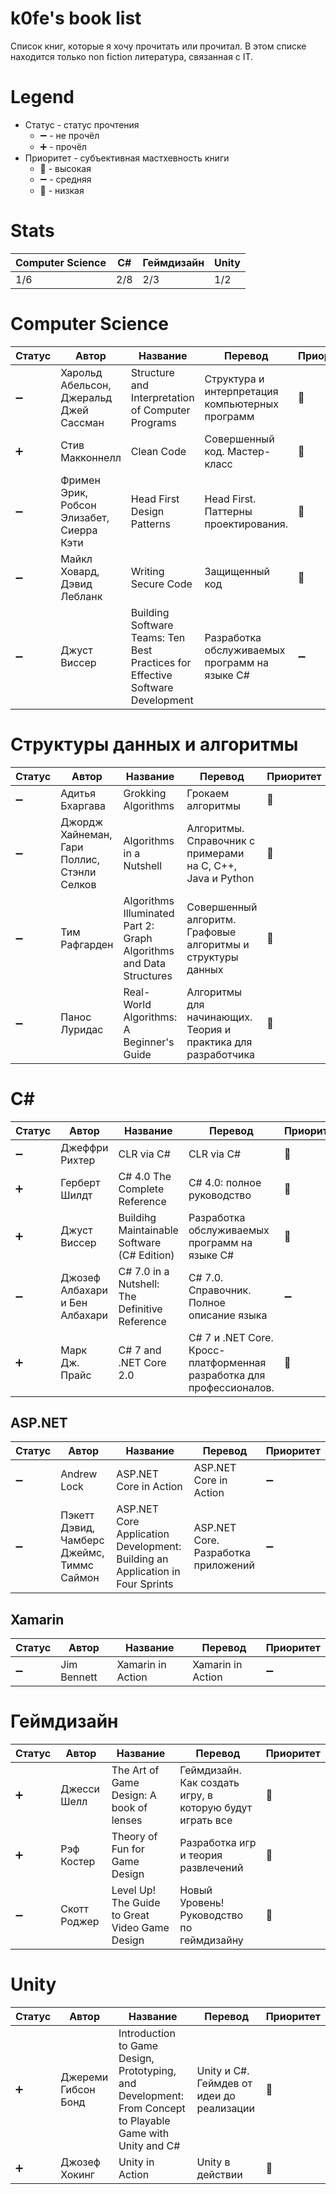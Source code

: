 # k0fe's book list
Список книг, которые я хочу прочитать или прочитал. В этом списке находится только non fiction литература, связанная с IT.

# Legend

- Статус - статус прочтения
   - :heavy_minus_sign: - не прочёл
   - :heavy_plus_sign: - прочёл
- Приоритет - субъективная мастхевность книги
  - :small_red_triangle: - высокая
  - :heavy_minus_sign: - средняя
  - :small_red_triangle_down: - низкая
  
# Stats

Computer Science | C# | Геймдизайн | Unity |
------------ | ------------ | ------------- | ------------- 
1/6 | 2/8 | 2/3 | 1/2

# Computer Science

Статус | Автор | Название | Перевод | Приоритет
------------ | ------------ | ------------- | ------------- | -------------
:heavy_minus_sign: | Харольд Абельсон, Джеральд Джей Сассман | Structure and Interpretation of Computer Programs | Структура и интерпретация компьютерных программ | :small_red_triangle:
:heavy_plus_sign: | Стив Макконнелл | Clean Code | Совершенный код. Мастер-класс | :small_red_triangle:
:heavy_minus_sign:  | Фримен Эрик, Робсон Элизабет, Сиерра Кэти  | Head First Design Patterns | Head First. Паттерны проектирования.  | :small_red_triangle:
:heavy_minus_sign: | Майкл Ховард, Дэвид Лебланк | Writing Secure Code | Защищенный код | :small_red_triangle_down:
:heavy_minus_sign: | Джуст Виссер | Building Software Teams: Ten Best Practices for Effective Software Development | Разработка обслуживаемых программ на языке C# | :heavy_minus_sign:

# Структуры данных и алгоритмы

Статус | Автор | Название | Перевод | Приоритет
------------ | ------------ | ------------- | ------------- | -------------
:heavy_minus_sign: | Адитья Бхаргава | Grokking Algorithms | Грокаем алгоритмы | :small_red_triangle:
:heavy_minus_sign: | Джордж Хайнеман, Гари Поллис, Стэнли Селков | Algorithms in a Nutshell | Алгоритмы. Справочник с примерами на C, C++, Java и Python | :small_red_triangle:
:heavy_minus_sign:  | Тим Рафгарден | Algorithms Illuminated Part 2: Graph Algorithms and Data Structures  | Совершенный алгоритм. Графовые алгоритмы и структуры данных  | :small_red_triangle:
:heavy_minus_sign:  | Панос Луридас | Real-World Algorithms: A Beginner's Guide | Алгоритмы для начинающих. Теория и практика для разработчика | :small_red_triangle:

# C#

Статус | Автор | Название | Перевод | Приоритет
------------ | ------------ | ------------- | ------------- | -------------
:heavy_minus_sign: | Джеффри Рихтер | CLR via C# | CLR via C# | :small_red_triangle:
:heavy_plus_sign: | Герберт Шилдт | C# 4.0 The Complete Reference | C# 4.0: полное руководство | :small_red_triangle:
:heavy_plus_sign: | Джуст Виссер | Buildihg Maintainable Software (C# Edition) | Разработка обслуживаемых программ на языке C# | :small_red_triangle:
:heavy_minus_sign: | Джозеф Албахари и Бен Албахари | C# 7.0 in a Nutshell: The Definitive Reference | C# 7.0. Справочник. Полное описание языка | :heavy_minus_sign:
:heavy_plus_sign: | Марк Дж. Прайс | C# 7 and .NET Core 2.0 | C# 7 и .NET Core. Кросс-платформенная разработка для профессионалов. | :small_red_triangle_down:

## ASP.NET

Статус | Автор | Название | Перевод | Приоритет
------------ | ------------ | ------------- | ------------- | -------------
:heavy_minus_sign: | Andrew Lock | ASP.NET Core in Action | ASP.NET Core in Action | :heavy_minus_sign:
:heavy_minus_sign: | Пэкетт Дэвид, Чамберс Джеймс, Тиммс Саймон | ASP.NET Core Application Development: Building an Application in Four Sprints | ASP.NET Core. Разработка приложений | :heavy_minus_sign:

## Xamarin

Статус | Автор | Название | Перевод | Приоритет
------------ | ------------ | ------------- | ------------- | -------------
:heavy_minus_sign: | Jim Bennett | Xamarin in Action | Xamarin in Action | :heavy_minus_sign:





# Геймдизайн

Статус | Автор | Название | Перевод | Приоритет
------------ | ------------ | ------------- | ------------- | -------------
:heavy_plus_sign: | Джесси Шелл | The Art of Game Design: A book of lenses | Геймдизайн. Как создать игру, в которую будут играть все | :small_red_triangle:
:heavy_plus_sign: | Рэф Костер | Theory of Fun for Game Design | Разработка игр и теория развлечений | :small_red_triangle:
:heavy_minus_sign: | Скотт Роджер | Level Up! The Guide to Great Video Game Design | Новый Уровень! Руководство по геймдизайну | :small_red_triangle:

# Unity

Статус | Автор | Название | Перевод | Приоритет
------------ | ------------ | ------------- | ------------- | -------------
:heavy_plus_sign: | Джереми Гибсон Бонд | Introduction to Game Design, Prototyping, and Development: From Concept to Playable Game with Unity and C# | Unity и C#. Геймдев от идеи до реализации | :small_red_triangle:
:heavy_plus_sign: | Джозеф Хокинг | Unity in Action | Unity в действии | :small_red_triangle_down:
